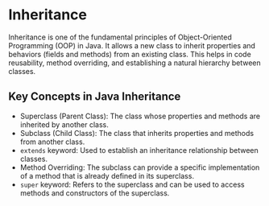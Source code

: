 # Inheritance
Inheritance is one of the fundamental principles of Object-Oriented Programming (OOP) in Java. It allows a new class to inherit properties and behaviors (fields and methods) from an existing class. This helps in code reusability, method overriding, and establishing a natural hierarchy between classes.

## Key Concepts in Java Inheritance
- Superclass (Parent Class): The class whose properties and methods are inherited by another class.
- Subclass (Child Class): The class that inherits properties and methods from another class.
- `extends` keyword: Used to establish an inheritance relationship between classes.
- Method Overriding: The subclass can provide a specific implementation of a method that is already defined in its superclass.
- `super` keyword: Refers to the superclass and can be used to access methods and constructors of the superclass.